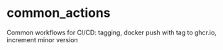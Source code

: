 # common_actions
Common workflows for CI/CD: tagging, docker push with tag to ghcr.io, increment minor version
